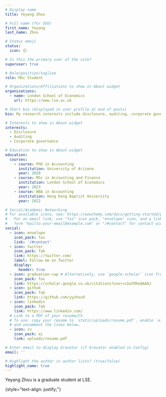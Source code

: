 ```yaml
---
# Display name
title: Yeyang Zhou

# Full name (for SEO)
first_name: Yeyang
last_name: Zhou

# Status emoji
status:
  icon: 😊

# Is this the primary user of the site?
superuser: true

# Role/position/tagline
role: MSc Student

# Organizations/Affiliations to show in About widget
organizations:
  - name: London School of Economics
    url: https://www.lse.ac.uk

# Short bio (displayed in user profile at end of posts)
bio: My research interests include disclosure, auditing, corporate governance, etc.

# Interests to show in About widget
interests:
  - Disclosure
  - Auditing
  - Corporate governance

# Education to show in About widget
education:
  courses:
    - course: PhD in Accounting
      institution: University of Arizona
      year: 2028
    - course: MSc in Accounting and Finance
      institution: London School of Economics
      year: 2023
    - course: BBA in Accounting
      institution: Hong Kong Baptist University
      year: 2022

# Social/Academic Networking
# For available icons, see: https://wowchemy.com/docs/getting-started/page-builder/#icons
#   For an email link, use "fas" icon pack, "envelope" icon, and a link in the
#   form "mailto:your-email@example.com" or "/#contact" for contact widget.
social:
  - icon: envelope
    icon_pack: fas
    link: '/#contact'
  - icon: twitter
    icon_pack: fab
    link: https://twitter.com/
    label: Follow me on Twitter
    display:
      header: true
  - icon: graduation-cap # Alternatively, use `google-scholar` icon from `ai` icon pack
    icon_pack: fas
    link: https://scholar.google.co.uk/citations?user=sIwtMXoAAAAJ
  - icon: github
    icon_pack: fab
    link: https://github.com/yyzhou9
  - icon: linkedin
    icon_pack: fab
    link: https://www.linkedin.com/
  # Link to a PDF of your resume/CV.
  # To use: copy your resume to `static/uploads/resume.pdf`, enable `ai` icons in `params.yaml`,
  # and uncomment the lines below.
  - icon: cv
    icon_pack: ai
    link: uploads/resume.pdf

# Enter email to display Gravatar (if Gravatar enabled in Config)
email: ''

# Highlight the author in author lists? (true/false)
highlight_name: true
---
```


Yeyang Zhou is a graduate student at LSE.

{style="text-align: justify;"}
